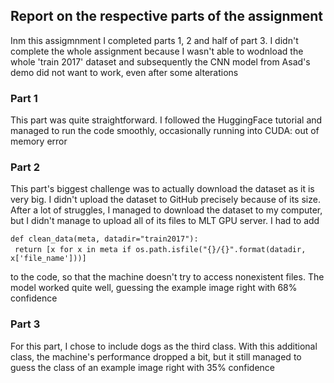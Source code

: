 ## Report on the respective parts of the assignment

Inm this assigmnment I completed parts 1, 2 and half of part 3. I didn't complete the whole assignment because I wasn't able to wodnload the whole 'train 2017' dataset and subsequently the CNN model from Asad's demo did not want to work, even after some alterations

### Part 1

This part was quite straightforward. I followed the HuggingFace tutorial and managed to run the code smoothly, occasionally running into CUDA: out of memory error

### Part 2

This part's biggest challenge was to actually download the dataset as it is very big. I didn't upload the dataset to GitHub precisely because of its size. After a lot of struggles, I managed to download the dataset to my computer, but I didn't manage to upload all of its files to MLT GPU server. I had to add

`def clean_data(meta, datadir="train2017"):`<br>
&ensp;`return [x for x in meta if os.path.isfile("{}/{}".format(datadir, x['file_name']))]`

to the code, so that the machine doesn't try to access nonexistent files. The model worked quite well, guessing the example image right with 68% confidence

### Part 3

For this part, I chose to include dogs as the third class. With this additional class, the machine's performance dropped a bit, but it still managed to guess the class of an example image right with 35% confidence

